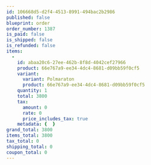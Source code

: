 ```yaml
---
id: 106668d5-d2f4-4513-8991-494bac2b2986
published: false
blueprint: order
order_number: 1387
is_paid: false
is_shipped: false
is_refunded: false
items:
  -
    id: abaa20c6-27ee-462b-8f8d-4042cef27966
    product: 66e767a9-ee34-4dc4-8681-d09bb59f0cf5
    variant:
      variant: Polmaraton
      product: 66e767a9-ee34-4dc4-8681-d09bb59f0cf5
    quantity: 1
    total: 3800
    tax:
      amount: 0
      rate: 0
      price_includes_tax: true
    metadata: {  }
grand_total: 3800
items_total: 3800
tax_total: 0
shipping_total: 0
coupon_total: 0
---
```

